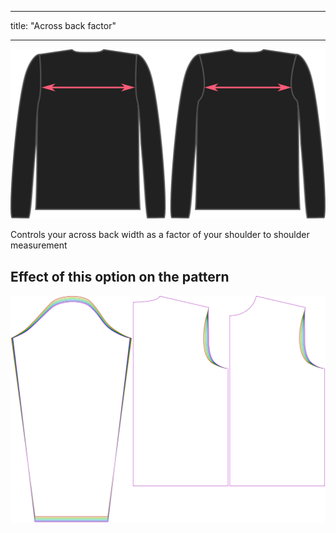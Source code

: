 - - -
title: "Across back factor"
- - -

![The across back option on Brian](./acrossbackfactor.svg)

Controls your across back width as a factor of your shoulder to shoulder measurement

## Effect of this option on the pattern

![This image shows the effect of this option by superimposing several variants that have a different value for this option](brian_acrossbackfactor_sample.svg "Effect of this option on the pattern")
